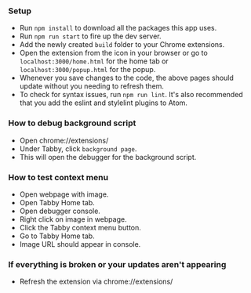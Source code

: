 ### Setup
- Run `npm install` to download all the packages this app uses.
- Run `npm run start` to fire up the dev server.
- Add the newly created `build` folder to your Chrome extensions.
- Open the extension from the icon in your browser or go to `localhost:3000/home.html` for the home tab or `localhost:3000/popup.html` for the popup.
- Whenever you save changes to the code, the above pages should update without you needing to refresh them.
- To check for syntax issues, run `npm run lint`. It's also recommended that you add the eslint and stylelint plugins to Atom.

### How to debug background script
- Open chrome://extensions/
- Under Tabby, click `background page`.
- This will open the debugger for the background script.

### How to test context menu
- Open webpage with image.
- Open Tabby Home tab.
- Open debugger console.
- Right click on image in webpage.
- Click the Tabby context menu button.
- Go to Tabby Home tab.
- Image URL should appear in console.

### If everything is broken or your updates aren't appearing
- Refresh the extension via chrome://extensions/
